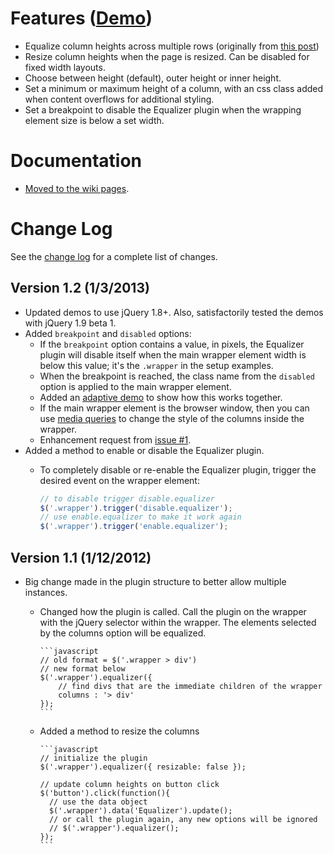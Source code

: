 # Features ([Demo](http://css-tricks.github.com/Equalizer/))

* Equalize column heights across multiple rows (originally from [this post](http://css-tricks.com/8401-equal-height-blocks-in-rows/))
* Resize column heights when the page is resized. Can be disabled for fixed width layouts.
* Choose between height (default), outer height or inner height.
* Set a minimum or maximum height of a column, with an css class added when content overflows for additional styling.
* Set a breakpoint to disable the Equalizer plugin when the wrapping element size is below a set width.

# Documentation

* [Moved to the wiki pages](https://github.com/CSS-Tricks/Equalizer/wiki).

# Change Log

See the [change log](https://github.com/CSS-Tricks/Equalizer/wiki/Change) for a complete list of changes.

## Version 1.2 (1/3/2013)

* Updated demos to use jQuery 1.8+. Also, satisfactorily tested the demos with jQuery 1.9 beta 1.
* Added `breakpoint` and `disabled` options:
  * If the `breakpoint` option contains a value, in pixels, the Equalizer plugin will disable itself when the main wrapper element width is below this value; it's the `.wrapper` in the setup examples.
  * When the breakpoint is reached, the class name from the `disabled` option is applied to the main wrapper element.
  * Added an [adaptive demo](http://css-tricks.github.com/Equalizer/adaptive.html) to show how this works together.
  * If the main wrapper element is the browser window, then you can use [media queries](http://css-tricks.com/css-media-queries/) to change the style of the columns inside the wrapper.
  * Enhancement request from [issue #1](https://github.com/CSS-Tricks/Equalizer/issues/1).
* Added a method to enable or disable the Equalizer plugin.
  * To completely disable or re-enable the Equalizer plugin, trigger the desired event on the wrapper element:

    ```javascript
    // to disable trigger disable.equalizer
    $('.wrapper').trigger('disable.equalizer');
    // use enable.equalizer to make it work again
    $('.wrapper').trigger('enable.equalizer');
    ```

## Version 1.1 (1/12/2012)

* Big change made in the plugin structure to better allow multiple instances.
  * Changed how the plugin is called. Call the plugin on the wrapper with the jQuery selector within the wrapper. The elements selected by the columns option will be equalized.

		```javascript
		// old format = $('.wrapper > div')
		// new format below
		$('.wrapper').equalizer({
			// find divs that are the immediate children of the wrapper
			columns : '> div'
		});
		```

  * Added a method to resize the columns

		```javascript
		// initialize the plugin
		$('.wrapper').equalizer({ resizable: false });

		// update column heights on button click
		$('button').click(function(){
		  // use the data object
		  $('.wrapper').data('Equalizer').update();
		  // or call the plugin again, any new options will be ignored
		  // $('.wrapper').equalizer();
		});
		```
